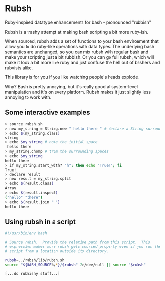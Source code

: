 Rubsh
=====

Ruby-inspired datatype enhancements for bash - pronounced "rubbish"

Rubsh is a trashy attempt at making bash scripting a bit more ruby-ish.

When sourced, rubsh adds a set of functions to your bash environment
that allow you to do ruby-like operations with data types. The
underlying bash semantics are unchanged, so you can mix rubsh with
regular bash and make your scripting just a bit rubbish. Or you can go
full rubsh, which will make it look a bit more like ruby and just
confuse the hell out of bashers and rubyists alike.

This library is for you if you like watching people's heads explode.

Why? Bash is pretty annoying, but it's really good at system-level
manipulation and it's on every platform. Rubsh makes it just slightly
less annoying to work with.

Some interactive examples
-------------------------

``` bash
> source rubsh.sh
> new my_string = String.new " hello there " # declare a String surrounded by spaces
> echo $(my_string.class)
string
> echo $my_string # note the initial space
 hello there
> my_string.chomp # trim the surrounding spaces
> echo $my_string
hello there
> if my_string.start_with? "h"; then echo "True!"; fi
True!
> declare result
> new result = my_string.split
> echo $(result.class)
Array
> echo $(result.inspect)
("hello" "there")
> echo $(result.join " ")
hello there
```

Using rubsh in a script
-----------------------

``` bash
#!/usr/bin/env bash

# Source rubsh.  Provide the relative path from this script.  This
# expression makes sure rubsh gets sourced properly even if you run the
# script from a location outside its directory.

rubsh=../rubsh/lib/rubsh.sh
source "${BASH_SOURCE%/*}/$rubsh" 2>/dev/null || source "$rubsh"

[...do rubbishy stuff...]
```
